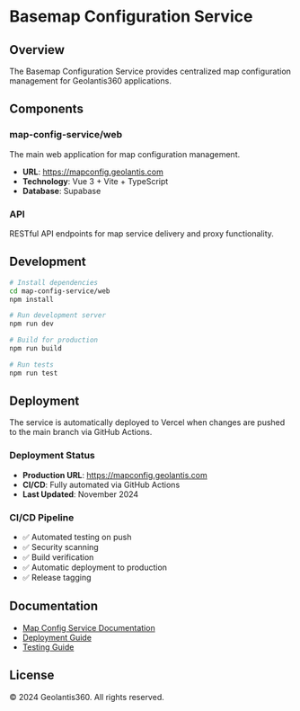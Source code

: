 # Basemap Configuration Service

## Overview
The Basemap Configuration Service provides centralized map configuration management for Geolantis360 applications.

## Components

### map-config-service/web
The main web application for map configuration management.
- **URL**: https://mapconfig.geolantis.com
- **Technology**: Vue 3 + Vite + TypeScript
- **Database**: Supabase

### API
RESTful API endpoints for map service delivery and proxy functionality.

## Development

```bash
# Install dependencies
cd map-config-service/web
npm install

# Run development server
npm run dev

# Build for production
npm run build

# Run tests
npm run test
```

## Deployment

The service is automatically deployed to Vercel when changes are pushed to the main branch via GitHub Actions.

### Deployment Status
- **Production URL**: https://mapconfig.geolantis.com
- **CI/CD**: Fully automated via GitHub Actions
- **Last Updated**: November 2024

### CI/CD Pipeline
- ✅ Automated testing on push
- ✅ Security scanning
- ✅ Build verification
- ✅ Automatic deployment to production
- ✅ Release tagging

## Documentation

- [Map Config Service Documentation](map-config-service/web/CLAUDE.md)
- [Deployment Guide](DEPLOYMENT.md)
- [Testing Guide](TESTING_GUIDE.md)

## License

© 2024 Geolantis360. All rights reserved.